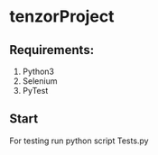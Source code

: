 # tenzorProject
## Requirements:
1. Python3
2. Selenium
3. PyTest
## Start
For testing run python script Tests.py
